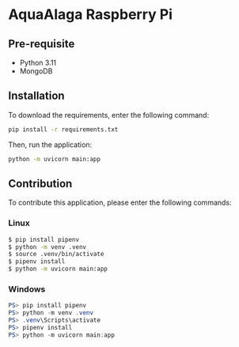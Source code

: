 # AquaAlaga Raspberry Pi

## Pre-requisite

- Python 3.11
- MongoDB

## Installation

To download the requirements, enter the following command:

```bash
pip install -r requirements.txt
```
Then, run the application:

```bash
python -m uvicorn main:app
```

## Contribution

To contribute this application, please enter the following commands:

### Linux
```bash
$ pip install pipenv
$ python -m venv .venv
$ source .venv/bin/activate
$ pipenv install
$ python -m uvicorn main:app
```

### Windows
```powershell
PS> pip install pipenv
PS> python -m venv .venv
PS> .venv\Scripts\activate
PS> pipenv install
PS> python -m uvicorn main:app
```